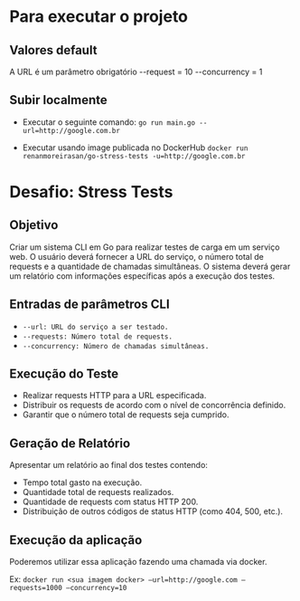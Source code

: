 # Para executar o projeto

## Valores default
A URL é um parâmetro obrigatório
--request = 10
--concurrency = 1 

## Subir localmente

- Executar o seguinte comando:
`go run main.go --url=http://google.com.br`

- Executar usando image publicada no DockerHub
`docker run renanmoreirasan/go-stress-tests -u=http://google.com.br`


# Desafio: Stress Tests

## Objetivo

Criar um sistema CLI em Go para realizar testes de carga em um serviço web. O usuário deverá fornecer a URL do serviço, o número total de requests e a quantidade de chamadas simultâneas. O sistema deverá gerar um relatório com informações específicas após a execução dos testes.


## Entradas de parâmetros CLI

- ```--url: URL do serviço a ser testado.```
- ```--requests: Número total de requests.```
- ```--concurrency: Número de chamadas simultâneas.```


## Execução do Teste

- Realizar requests HTTP para a URL especificada.
- Distribuir os requests de acordo com o nível de concorrência definido.
- Garantir que o número total de requests seja cumprido.


## Geração de Relatório

Apresentar um relatório ao final dos testes contendo:

- Tempo total gasto na execução.
- Quantidade total de requests realizados.
- Quantidade de requests com status HTTP 200.
- Distribuição de outros códigos de status HTTP (como 404, 500, etc.).


## Execução da aplicação

Poderemos utilizar essa aplicação fazendo uma chamada via docker. 

Ex: ```docker run <sua imagem docker> —url=http://google.com —requests=1000 —concurrency=10 ```